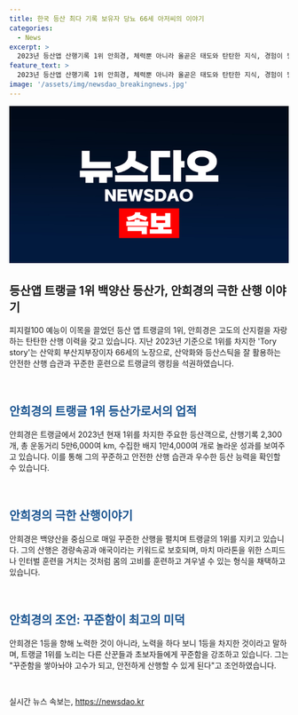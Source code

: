 ```yaml
---
title: 한국 등산 최다 기록 보유자 당뇨 66세 아저씨의 이야기
categories:
  - News
excerpt: >
  2023년 등산앱 산행기록 1위 안희경, 체력뿐 아니라 올곧은 태도와 탄탄한 지식, 경험이 필요하다. 피지컬100에서 피지컬 탐구하는 것처럼, 산지컬 테마도 인기다. 뉴스 기사 요약부터 트랭글 앱의 매력, 1위 Tory story의 놀라운 산행기록, 안희경의 실제 산행 방식과 이야기까지 생생한 이야기가 눈길을 끈다. 그의 66세 놀라운 산행 성과, 경량속공과 애국등장에 이르는 인물 스토리가 흥미로울 것이다.
feature_text: >
  2023년 등산앱 산행기록 1위 안희경, 체력뿐 아니라 올곧은 태도와 탄탄한 지식, 경험이 필요하다. 피지컬100에서 피지컬 탐구하는 것처럼, 산지컬 테마도 인기다. 뉴스 기사 요약부터 트랭글 앱의 매력, 1위 Tory story의 놀라운 산행기록, 안희경의 실제 산행 방식과 이야기까지 생생한 이야기가 눈길을 끈다. 그의 66세 놀라운 산행 성과, 경량속공과 애국등장에 이르는 인물 스토리가 흥미로울 것이다.
image: '/assets/img/newsdao_breakingnews.jpg'
---
```


<p><img src="/assets/img/newsdao_breakingnews.jpg" alt="flaretime 속보" /></p>

<h2 data-ke-size="size26">등산앱 트랭글 1위 백양산 등산가, 안희경의 극한 산행 이야기</h2>

<p>피지컬100 예능이 이목을 끌었던 등산 앱 트랭글의 1위, 안희경은 고도의 산지컬을 자랑하는 탄탄한 산행 이력을 갖고 있습니다. 지난 2023년 기준으로 1위를 차지한 'Tory story'는 산악회 부산지부장이자 66세의 노장으로, 산악화와 등산스틱을 잘 활용하는 안전한 산행 습관과 꾸준한 훈련으로 트랭글의 랭킹을 석권하였습니다.</p>

<p data-ke-size="size16">&nbsp;</p>

<h2 data-ke-size="size24"><b><span style="color: #1a5490;">안희경의 트랭글 1위 등산가로서의 업적</span></b></h2>

<p>안희경은 트랭글에서 2023년 현재 1위를 차지한 주요한 등산객으로, 산행기록 2,300개, 총 운동거리 5만6,000여 km, 수집한 배지 1만4,000여 개로 놀라운 성과를 보여주고 있습니다. 이를 통해 그의 꾸준하고 안전한 산행 습관과 우수한 등산 능력을 확인할 수 있습니다.</p>

<p data-ke-size="size16">&nbsp;</p>

<h2 data-ke-size="size24"><b><span style="color: #1a5490;">안희경의 극한 산행이야기</span></b></h2>

<p>안희경은 백양산을 중심으로 매일 꾸준한 산행을 펼치며 트랭글의 1위를 지키고 있습니다. 그의 산행은 경량속공과 애국이라는 키워드로 보호되며, 마치 마라톤을 위한 스피드나 인터벌 훈련을 거치는 것처럼 몸의 고비를 훈련하고 겨우낼 수 있는 형식을 채택하고 있습니다.</p>

<p data-ke-size="size16">&nbsp;</p>

<h2 data-ke-size="size24"><b><span style="color: #1a5490;">안희경의 조언: 꾸준함이 최고의 미덕</span></b></h2>

<p>안희경은 1등을 향해 노력한 것이 아니라, 노력을 하다 보니 1등을 차지한 것이라고 말하며, 트랭글 1위를 노리는 다른 산꾼들과 초보자들에게 꾸준함을 강조하고 있습니다. 그는 "꾸준함을 쌓아놔야 고수가 되고, 안전하게 산행할 수 있게 된다"고 조언하였습니다.</p>

<p data-ke-size="size16">&nbsp;</p>
실시간 뉴스 속보는, <a href="https://newsdao.kr" rel="dofollow">https://newsdao.kr</a>


